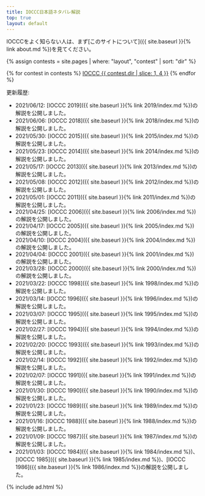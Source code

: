 ```yaml
---
title: IOCCC日本語ネタバレ解説
top: true
layout: default
---
```


IOCCCをよく知らない人は、まず[このサイトについて]({{ site.baseurl }}{% link about.md %})を見てください。

{% assign contests = site.pages | where: "layout", "contest" | sort: "dir" %}
<div class="contests list-group">
{% for contest in contests %}
  <a href="{{ contest.url | relative_url }}" class="list-group-item list-group-item-action flex-column align-items-center text-center">IOCCC {{ contest.dir | slice: 1, 4 }}</a>
{% endfor %}
</div>

更新履歴:

* 2021/06/12: [IOCCC 2019]({{ site.baseurl }}{% link 2019/index.md %})の解説を公開しました。
* 2021/06/06: [IOCCC 2018]({{ site.baseurl }}{% link 2018/index.md %})の解説を公開しました。
* 2021/05/30: [IOCCC 2015]({{ site.baseurl }}{% link 2015/index.md %})の解説を公開しました。
* 2021/05/23: [IOCCC 2014]({{ site.baseurl }}{% link 2014/index.md %})の解説を公開しました。
* 2021/05/17: [IOCCC 2013]({{ site.baseurl }}{% link 2013/index.md %})の解説を公開しました。
* 2021/05/08: [IOCCC 2012]({{ site.baseurl }}{% link 2012/index.md %})の解説を公開しました。
* 2021/05/01: [IOCCC 2011]({{ site.baseurl }}{% link 2011/index.md %})の解説を公開しました。
* 2021/04/25: [IOCCC 2006]({{ site.baseurl }}{% link 2006/index.md %})の解説を公開しました。
* 2021/04/17: [IOCCC 2005]({{ site.baseurl }}{% link 2005/index.md %})の解説を公開しました。
* 2021/04/10: [IOCCC 2004]({{ site.baseurl }}{% link 2004/index.md %})の解説を公開しました。
* 2021/04/04: [IOCCC 2001]({{ site.baseurl }}{% link 2001/index.md %})の解説を公開しました。
* 2021/03/28: [IOCCC 2000]({{ site.baseurl }}{% link 2000/index.md %})の解説を公開しました。
* 2021/03/22: [IOCCC 1998]({{ site.baseurl }}{% link 1998/index.md %})の解説を公開しました。
* 2021/03/14: [IOCCC 1996]({{ site.baseurl }}{% link 1996/index.md %})の解説を公開しました。
* 2021/03/07: [IOCCC 1995]({{ site.baseurl }}{% link 1995/index.md %})の解説を公開しました。
* 2021/02/27: [IOCCC 1994]({{ site.baseurl }}{% link 1994/index.md %})の解説を公開しました。
* 2021/02/20: [IOCCC 1993]({{ site.baseurl }}{% link 1993/index.md %})の解説を公開しました。
* 2021/02/14: [IOCCC 1992]({{ site.baseurl }}{% link 1992/index.md %})の解説を公開しました。
* 2021/02/07: [IOCCC 1991]({{ site.baseurl }}{% link 1991/index.md %})の解説を公開しました。
* 2021/01/30: [IOCCC 1990]({{ site.baseurl }}{% link 1990/index.md %})の解説を公開しました。
* 2021/01/23: [IOCCC 1989]({{ site.baseurl }}{% link 1989/index.md %})の解説を公開しました。
* 2021/01/16: [IOCCC 1988]({{ site.baseurl }}{% link 1988/index.md %})の解説を公開しました。
* 2021/01/09: [IOCCC 1987]({{ site.baseurl }}{% link 1987/index.md %})の解説を公開しました。
* 2021/01/03: [IOCCC 1984]({{ site.baseurl }}{% link 1984/index.md %})、[IOCCC 1985]({{ site.baseurl }}{% link 1985/index.md %})、[IOCCC 1986]({{ site.baseurl }}{% link 1986/index.md %})の解説を公開しました。

{% include ad.html %}
